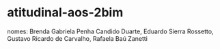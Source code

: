 # atitudinal-aos-2bim
nomes: Brenda Gabriela Penha Candido Duarte, Eduardo Sierra Rossetto, Gustavo Ricardo de Carvalho, Rafaela Baú Zanetti
